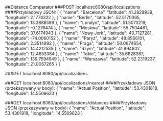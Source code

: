 ##Distance Comparator
###POST localhost:8080/api/localizations
####Przykładowy JSON: 
[
	{
		"name": "Barcelona",
		"latitude": 41.3828939,
		"longitude": 2.1774322
	},
    {
        "name": "Berlin",
        "latitude": 52.5170365,
        "longitude": 13.3888599
    },
    {
        "name": "Londyn",
        "latitude": 51.5073219,
        "longitude": -0.1276474
    },
    {
        "name": "Moskwa",
        "latitude": 55.7504461,
        "longitude": 37.6174943
    },
    {
        "name": "Nowy Jork",
        "latitude": 40.7127281,
        "longitude": -74.0060152
    },
    {
        "name": "Paryż",
        "latitude": 48.8566101,
        "longitude": 2.3514992
    },
    {
        "name": "Praga",
        "latitude": 50.0874654,
        "longitude": 14.4212535
    },
    {
        "name": "Rzym",
        "latitude": 41.894802,
        "longitude": 12.4853384
    },
    {
        "name": "Tokio",
        "latitude": 35.6828387,
        "longitude": 139.7594549
    },
    {
        "name": "Warszawa",
        "latitude": 52.2319237,
        "longitude": 21.0067265
    }
]

###GET localhost:8080/api/localizations

###GET localhost:8080/api/localizations/nearest
####Przykładowy JSON (przekazywany w body): 
{
	"name": "Actual Position",
	"latitude": 53.4301818,
	"longitude": 14.5509623
}

###GET localhost:8080/api/localizations/distances
####Przykładowy JSON (przekazywany w body): 
{
	"name": "Actual Position",
	"latitude": 53.4301818,
	"longitude": 14.5509623
}

